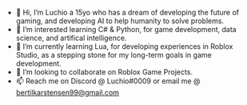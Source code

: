 - 👋 Hi, I’m Luchio a 15yo who has a dream of developing the future of gaming, and developing AI to help humanity to solve problems.
- 👀 I’m interested learning C# & Python, for game development, data science, and artifical intelligence.
- 🌱 I’m currently learning Lua, for developing experiences in Roblox Studio, as a stepping stone for my long-term goals in game development.
- 💞️ I’m looking to collaborate on Roblox Game Projects.
- 📫 Reach me on Discord @ Luchio#0009 or email me @ bertilkarstensen99@gmail.com

<!---
Luchio9/Luchio9 is a ✨ special ✨ repository because its `README.md` (this file) appears on your GitHub profile.
You can click the Preview link to take a look at your changes.
--->
